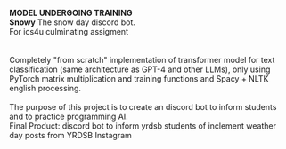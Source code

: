 **MODEL UNDERGOING TRAINING**
<br/>
**Snowy**
The snow day discord bot. 
<br/>
For ics4u culminating assigment
<br/>
<br/>
<br/>
Completely "from scratch" implementation of transformer model for text classification (same architecture as GPT-4 and other LLMs), only using PyTorch matrix multiplication and training functions and Spacy + NLTK english processing.
<br/>
<br/>
The purpose of this project is to create an discord bot to inform students and to practice programming AI.
<br/>
Final Product: discord bot to inform yrdsb students of inclement weather day posts from YRDSB Instagram
